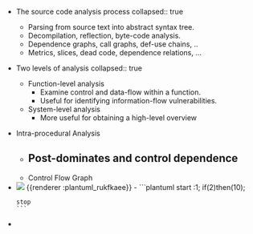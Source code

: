- The source code analysis process
  collapsed:: true
	- Parsing from source text into abstract syntax tree.
	- Decompilation, reflection, byte-code analysis.
	- Dependence graphs, call graphs, def-use chains, ..
	- Metrics, slices, dead code, dependence relations, ...
- Two levels of analysis
  collapsed:: true
	- Function-level analysis
		- Examine control and data-flow within a function.
		- Useful for identifying information-flow vulnerabilities.
	- System-level analysis
		- More useful for obtaining a high-level overview
- Intra-procedural Analysis
	- Post-dominates and control dependence
		-
	- Control Flow Graph
- <img src="https://www.plantuml.com/plantuml/png/Kr0eBaaiAk6oChJciZAovYekoI_W0W00" />
  {{renderer :plantuml_rukfkaee}}
	- ```plantuml 
	  start
	  :1;
	  if(2)then(10);
	  
	  stop
	  ```
-